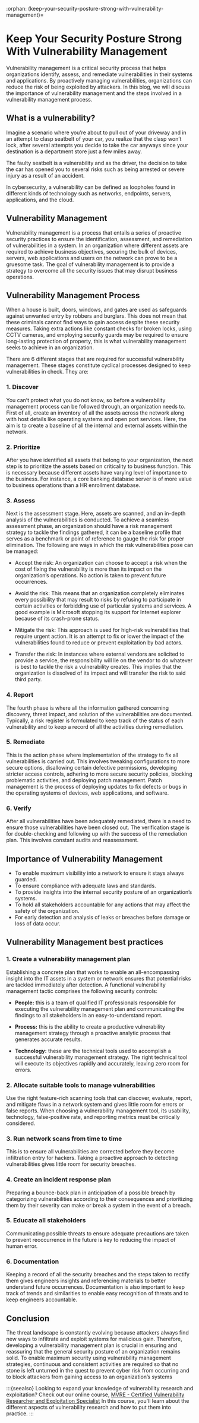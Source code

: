 :orphan:
(keep-your-security-posture-strong-with-vulnerability-management)=

# Keep Your Security Posture Strong With Vulnerability Management

Vulnerability management is a critical security process that helps organizations identify, assess, and remediate vulnerabilities in their systems and applications. By proactively managing vulnerabilities, organizations can reduce the risk of being exploited by attackers. In this blog, we will discuss the importance of vulnerability management and the steps involved in a vulnerability management process.

## What is a vulnerability?

Imagine a scenario where you’re about to pull out of your driveway and in an attempt to clasp seatbelt of your car, you realize that the clasp won’t lock, after several attempts you decide to take the car anyways since your destination is a department store just a few miles away.

The faulty seatbelt is a vulnerability and as the driver, the decision to take the car has opened you to several risks such as being arrested or severe injury as a result of an accident.

In cybersecurity, a vulnerability can be defined as loopholes found in different kinds of technology such as networks, endpoints, servers, applications, and the cloud.

## Vulnerability Management

Vulnerability management is a process that entails a series of proactive security practices to ensure the identification, assessment, and remediation of vulnerabilities in a system. In an organization where different assets are required to achieve business objectives, securing the bulk of devices, servers, web applications and users on the network can prove to be a gruesome task. The goal of vulnerability management is to provide a strategy to overcome all the security issues that may disrupt business operations.

## Vulnerability Management Process

When a house is built, doors, windows, and gates are used as safeguards against unwanted entry by robbers and burglars. This does not mean that these criminals cannot find ways to gain access despite these security measures. Taking extra actions like constant checks for broken locks, using CCTV cameras, and employing security guards may be required to ensure long-lasting protection of property, this is what vulnerability management seeks to achieve in an organization.

There are 6 different stages that are required for successful vulnerability management. These stages constitute cyclical processes designed to keep vulnerabilities in check. They are:

### 1. Discover

You can’t protect what you do not know, so before a vulnerability management process can be followed through, an organization needs to. First of all, create an inventory of all the assets across the network along with host details like operating systems and open port services. Here, the aim is to create a baseline of all the internal and external assets within the network.

### 2. Prioritize

After you have identified all assets that belong to your organization, the next step is to prioritize the assets based on criticality to business function. This is necessary because different assets have varying level of importance to the business. For instance, a core banking database server is of more value to business operations than a HR enrollment database.

### 3. Assess

Next is the assessment stage. Here, assets are scanned, and an in-depth analysis of the vulnerabilities is conducted. To achieve a seamless assessment phase, an organization should have a risk management strategy to tackle the findings gathered, it can be a baseline profile that serves as a benchmark or point of reference to gauge the risk for proper elimination. The following are ways in which the risk vulnerabilities pose can be managed:

- Accept the risk: An organization can choose to accept a risk when the cost of fixing the vulnerability is more than its impact on the organization’s operations. No action is taken to prevent future occurrences.

- Avoid the risk: This means that an organization completely eliminates every possibility that may result to risks by refusing to participate in certain activities or forbidding use of particular systems and services. A good example is Microsoft stopping its support for Internet explorer because of its crash-prone status.

- Mitigate the risk: This approach is used for high-risk vulnerabilities that require urgent action. It is an attempt to fix or lower the impact of the vulnerabilities found to reduce or prevent exploitation by bad actors.

- Transfer the risk: In instances where external vendors are solicited to provide a service, the responsibility will lie on the vendor to do whatever is best to tackle the risk a vulnerability creates. This implies that the organization is dissolved of its impact and will transfer the risk to said third party.

### 4. Report

The fourth phase is where all the information gathered concerning discovery, threat impact, and solution of the vulnerabilities are documented. Typically, a risk register is formulated to keep track of the status of each vulnerability and to keep a record of all the activities during remediation.

### 5. Remediate

This is the action phase where implementation of the strategy to fix all vulnerabilities is carried out. This involves tweaking configurations to more secure options, disallowing certain defective permissions, developing stricter access controls, adhering to more secure security policies, blocking problematic activities, and deploying patch management. Patch management is the process of deploying updates to fix defects or bugs in the operating systems of devices, web applications, and software.

### 6. Verify

After all vulnerabilities have been adequately remediated, there is a need to ensure those vulnerabilities have been closed out. The verification stage is for double-checking and following up with the success of the remediation plan. This involves constant audits and reassessment.

## Importance of Vulnerability Management

- To enable maximum visibility into a network to ensure it stays always guarded.
- To ensure compliance with adequate laws and standards.
- To provide insights into the internal security posture of an organization’s systems.
- To hold all stakeholders accountable for any actions that may affect the safety of the organization.
- For early detection and analysis of leaks or breaches before damage or loss of data occur.

## Vulnerability Management best practices

### 1. Create a vulnerability management plan

Establishing a concrete plan that works to enable an all-encompassing insight into the IT assets in a system or network ensures that potential risks are tackled immediately after detection. A functional vulnerability management tactic comprises the following security controls:

- **People:** this is a team of qualified IT professionals responsible for executing the vulnerability management plan and communicating the findings to all stakeholders in an easy-to-understand report.

- **Process:** this is the ability to create a productive vulnerability management strategy through a proactive analytic process that generates accurate results.

- **Technology:** these are the technical tools used to accomplish a successful vulnerability management strategy. The right technical tool will execute its objectives rapidly and accurately, leaving zero room for errors.

### 2. Allocate suitable tools to manage vulnerabilities

Use the right feature-rich scanning tools that can discover, evaluate, report, and mitigate flaws in a network system and gives little room for errors or false reports. When choosing a vulnerability management tool, its usability, technology, false-positive rate, and reporting metrics must be critically considered.

### 3. Run network scans from time to time

This is to ensure all vulnerabilities are corrected before they become infiltration entry for hackers. Taking a proactive approach to detecting vulnerabilities gives little room for security breaches.

### 4. Create an incident response plan

Preparing a bounce-back plan in anticipation of a possible breach by categorizing vulnerabilities according to their consequences and prioritizing them by their severity can make or break a system in the event of a breach.

### 5. Educate all stakeholders

Communicating possible threats to ensure adequate precautions are taken to prevent reoccurrence in the future is key to reducing the impact of human error.

### 6. Documentation

Keeping a record of all the security breaches and the steps taken to rectify them gives engineers insights and referencing materials to better understand future occurrences. Documentation is also important to keep track of trends and similarities to enable easy recognition of threats and to keep engineers accountable.

## Conclusion

The threat landscape is constantly evolving because attackers always find new ways to infiltrate and exploit systems for malicious gain. Therefore, developing a vulnerability management plan is crucial in ensuring and reassuring that the general security posture of an organization remains solid. To enable maximum security using vulnerability management strategies, continuous and consistent activities are required so that no stone is left unturned in the quest to prevent cyber risk from occurring and to block attackers from gaining access to an organization’s systems

:::{seealso}
Looking to expand your knowledge of vulnerability research and exploitation? Check out our online course, [MVRE - Certified Vulnerability Researcher and Exploitation Specialist](https://www.mosse-institute.com/certifications/mvre-vulnerability-researcher-and-exploitation-specialist.html) In this course, you'll learn about the different aspects of vulnerability research and how to put them into practice.
:::
